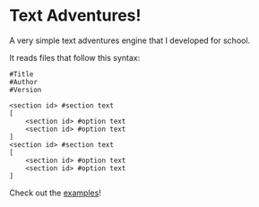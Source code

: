 # Text Adventures!

A very simple text adventures engine that I developed for school.

It reads files that follow this syntax:
```
#Title
#Author
#Version

<section id> #section text
[
    <section id> #option text
    <section id> #option text
]
<section id> #section text
[
    <section id> #option text
    <section id> #option text
]
```

Check out the [examples](examples)!
